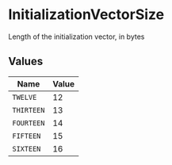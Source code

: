 # InitializationVectorSize

Length of the initialization vector, in bytes


## Values

| Name       | Value      |
| ---------- | ---------- |
| `TWELVE`   | 12         |
| `THIRTEEN` | 13         |
| `FOURTEEN` | 14         |
| `FIFTEEN`  | 15         |
| `SIXTEEN`  | 16         |